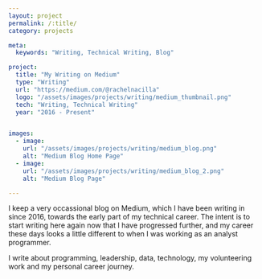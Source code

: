 ```yaml
---
layout: project
permalink: /:title/
category: projects

meta:
  keywords: "Writing, Technical Writing, Blog"

project:
  title: "My Writing on Medium"
  type: "Writing"
  url: "https://medium.com/@rachelnacilla"
  logo: "/assets/images/projects/writing/medium_thumbnail.png"
  tech: "Writing, Technical Writing"
  year: "2016 - Present"


images:
  - image:
    url: "/assets/images/projects/writing/medium_blog.png"
    alt: "Medium Blog Home Page"
  - image:
    url: "/assets/images/projects/writing/medium_blog_2.png"
    alt: "Medium Blog Page"

---
```

<p>I keep a very occassional blog on Medium, which I have been writing in since 2016, towards the early part of my technical career. The intent is to start writing here again now that I have progressed further, and my career these days looks a little different to when I was working as an analyst programmer.</p>

<p>I write about programming, leadership, data, technology, my volunteering work and my personal career journey.</p>